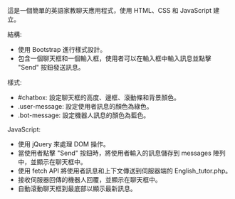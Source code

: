 這是一個簡單的英語家教聊天應用程式，使用 HTML、CSS 和 JavaScript 建立。

結構:
- 使用 Bootstrap 進行樣式設計。
- 包含一個聊天框和一個輸入框，使用者可以在輸入框中輸入訊息並點擊 "Send" 按鈕發送訊息。

樣式:
- #chatbox: 設定聊天框的高度、邊框、滾動條和背景顏色。
- .user-message: 設定使用者訊息的顏色為綠色。
- .bot-message: 設定機器人訊息的顏色為藍色。

JavaScript:
- 使用 jQuery 來處理 DOM 操作。
- 當使用者點擊 "Send" 按鈕時，將使用者輸入的訊息儲存到 messages 陣列中，並顯示在聊天框中。
- 使用 fetch API 將使用者訊息和上下文傳送到伺服器端的 English_tutor.php。
- 接收伺服器回傳的機器人回覆，並顯示在聊天框中。
- 自動滾動聊天框到最底部以顯示最新訊息。
